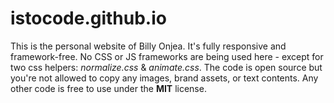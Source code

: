 istocode.github.io
==================

This is the personal website of Billy Onjea. It's fully responsive and framework-free. No CSS or JS frameworks are being used here - except for two css helpers: _normalize.css_ & _animate.css_. The code is open source but you're not allowed to copy any images, brand assets, or text contents. Any other code is free to use under the **MIT** license.
